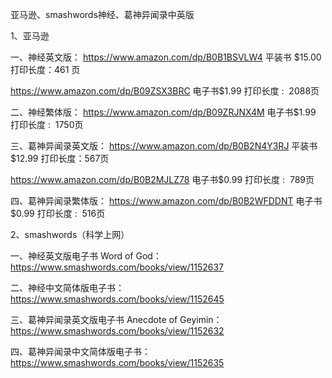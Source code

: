 亚马逊、smashwords神经、葛神异闻录中英版

1、亚马逊

一、神经英文版：
https://www.amazon.com/dp/B0B1BSVLW4
平装书 $15.00
打印长度：461 页

https://www.amazon.com/dp/B09ZSX3BRC
电子书$1.99
打印长度‏ : ‎ 2088页

二、神经繁体版：
https://www.amazon.com/dp/B09ZRJNX4M
电子书$1.99
打印长度‏ : ‎ 1750页

三、葛神异闻录英文版：
https://www.amazon.com/dp/B0B2N4Y3RJ
平装书 $12.99
打印长度：567页

https://www.amazon.com/dp/B0B2MJLZ78
电子书$0.99
打印长度‏ : ‎ 789页

四、葛神异闻录繁体版：
https://www.amazon.com/dp/B0B2WFDDNT
电子书$0.99
打印长度‏ : ‎ 516页

2、smashwords（科学上网）

一、神经英文版电子书 Word of God：
https://www.smashwords.com/books/view/1152637

二、神经中文简体版电子书：
https://www.smashwords.com/books/view/1152645

三、葛神异闻录英文版电子书 Anecdote of Geyimin：
https://www.smashwords.com/books/view/1152632

四、葛神异闻录中文简体版电子书：
https://www.smashwords.com/books/view/1152635